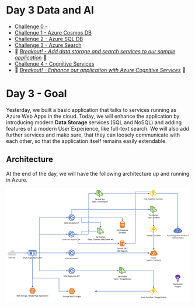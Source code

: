 # Day 3 Data and AI

- [Challenge 0 - ](challenges/challenge-0.md)
- [Challenge 1 - Azure Cosmos DB](challenges/challenge-1.md)
- [Challenge 2 - Azure SQL DB](challenges/challenge-2.md)
- [Challenge 3 - Azure Search](challenges/challenge-3.md)
- :small_orange_diamond: *[Breakout! - Add data storage and search services to our sample application](challenges/challenge-bo-1.md)* :small_orange_diamond:
- [Challenge 4 - Cognitive Services](challenges/challenge-4.md)
- :small_orange_diamond: *[Breakout! - Enhance our application with Azure Cognitive Services](challenges/challenge-bo-2.md)* :small_orange_diamond:

# Day 3 - Goal #

Yesterday, we built a basic application that talks to services running as Azure Web Apps in the cloud. Today, we will enhance the application by introducing modern **Data Storage** services (SQL and NoSQL) and adding features of a modern User Experience, like full-text search. We will also add further services and make sure, that they can loosely communicate with each other, so that the application itself remains easily extendable.

## Architecture ##

At the end of the day, we will have the following architecture up and running in Azure.

![architecture_day3](./challenges/img/architecture_day3.png "architecture_day3")
